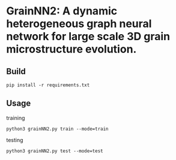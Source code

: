 # GrainNN2: A dynamic heterogeneous graph neural network for large scale 3D grain microstructure evolution.

## Build

```
pip install -r requirements.txt
```

## Usage
training
```
python3 grainNN2.py train --mode=train
```

testing

```
python3 grainNN2.py test --mode=test
```
